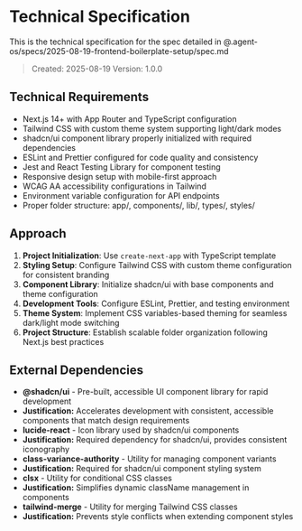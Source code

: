 # Technical Specification

This is the technical specification for the spec detailed in @.agent-os/specs/2025-08-19-frontend-boilerplate-setup/spec.md

> Created: 2025-08-19
> Version: 1.0.0

## Technical Requirements

- Next.js 14+ with App Router and TypeScript configuration
- Tailwind CSS with custom theme system supporting light/dark modes
- shadcn/ui component library properly initialized with required dependencies
- ESLint and Prettier configured for code quality and consistency
- Jest and React Testing Library for component testing
- Responsive design setup with mobile-first approach
- WCAG AA accessibility configurations in Tailwind
- Environment variable configuration for API endpoints
- Proper folder structure: app/, components/, lib/, types/, styles/

## Approach

1. **Project Initialization**: Use `create-next-app` with TypeScript template
2. **Styling Setup**: Configure Tailwind CSS with custom theme configuration for consistent branding
3. **Component Library**: Initialize shadcn/ui with base components and theme configuration
4. **Development Tools**: Configure ESLint, Prettier, and testing environment
5. **Theme System**: Implement CSS variables-based theming for seamless dark/light mode switching
6. **Project Structure**: Establish scalable folder organization following Next.js best practices

## External Dependencies

- **@shadcn/ui** - Pre-built, accessible UI component library for rapid development
- **Justification:** Accelerates development with consistent, accessible components that match design requirements
- **lucide-react** - Icon library used by shadcn/ui components
- **Justification:** Required dependency for shadcn/ui, provides consistent iconography
- **class-variance-authority** - Utility for managing component variants
- **Justification:** Required for shadcn/ui component styling system
- **clsx** - Utility for conditional CSS classes
- **Justification:** Simplifies dynamic className management in components
- **tailwind-merge** - Utility for merging Tailwind CSS classes
- **Justification:** Prevents style conflicts when extending component styles